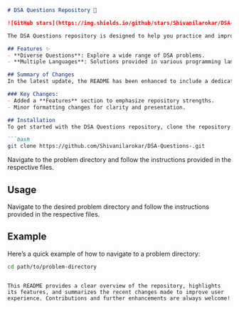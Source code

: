 ```markdown
# DSA Questions Repository 🤖

![GitHub stars](https://img.shields.io/github/stars/Shivanilarokar/DSA-Questions-.svg?style=social) ![GitHub forks](https://img.shields.io/github/forks/Shivanilarokar/DSA-Questions-.svg?style=social)

The DSA Questions repository is designed to help you practice and improve your coding skills through a comprehensive collection of Data Structures and Algorithms (DSA) problems.

## Features ✨
- **Diverse Questions**: Explore a wide range of DSA problems.
- **Multiple Languages**: Solutions provided in various programming languages.

## Summary of Changes
In the latest update, the README has been enhanced to include a dedicated **Features** section, highlighting the core advantages of the repository. Minor formatting adjustments were also made for improved readability.

### Key Changes:
- Added a **Features** section to emphasize repository strengths.
- Minor formatting changes for clarity and presentation.

## Installation
To get started with the DSA Questions repository, clone the repository to your local machine using the following command:

```bash
git clone https://github.com/Shivanilarokar/DSA-Questions-.git
```

Navigate to the problem directory and follow the instructions provided in the respective files.

## Usage
Navigate to the desired problem directory and follow the instructions provided in the respective files.

## Example
Here’s a quick example of how to navigate to a problem directory:
```bash
cd path/to/problem-directory
```
```

This README provides a clear overview of the repository, highlights its features, and summarizes the recent changes made to improve user experience. Contributions and further enhancements are always welcome!